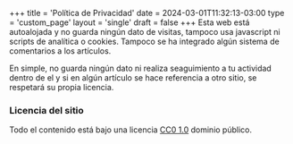 +++
title = 'Política de Privacidad'
date = 2024-03-01T11:32:13-03:00
type = 'custom_page'
layout = 'single'
draft = false
+++
Esta web está autoalojada y no guarda ningún dato de visitas, tampoco usa javascript ni scripts de analítica o cookies. Tampoco se ha integrado algún sistema de comentarios a los artículos.

En simple, no guarda ningún dato ni realiza seaguimiento a tu actividad dentro de el y si en algún artículo se hace referencia a otro sitio, se respetará su propia licencia.

### Licencia del sitio

Todo el contenido está bajo una licencia [CC0 1.0](https://creativecommons.org/publicdomain/zero/1.0/deed.es "CC0 1.0") dominio público.
